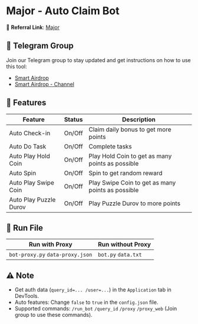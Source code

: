 # Major - Auto Claim Bot

🔗 **Referral Link**: [Major](https://t.me/major/start?startapp=5914982564)

## 📢 Telegram Group

Join our Telegram group to stay updated and get instructions on how to use this tool:

- [Smart Airdrop](https://t.me/smartairdrop2120)
- [Smart Airdrop - Channel](https://t.me/smartairdrop_channel)

## 🌟 Features

| Feature                | Status | Description                                       |
| ---------------------- | ------ | ------------------------------------------------- |
| Auto Check-in          | On/Off | Claim daily bonus to get more points              |
| Auto Do Task           | On/Off | Complete tasks                                    |
| Auto Play Hold Coin    | On/Off | Play Hold Coin to get as many points as possible  |
| Auto Spin              | On/Off | Spin to get random reward                         |
| Auto Play Swipe Coin   | On/Off | Play Swipe Coin to get as many points as possible |
| Auto Play Puzzle Durov | On/Off | Play Puzzle Durov to more points                  |

## 🚀 Run File

| Run with Proxy                   | Run without Proxy   |
| -------------------------------- | ------------------- |
| `bot-proxy.py` `data-proxy.json` | `bot.py` `data.txt` |

## ⚠️ Note

- Get auth data (`query_id=... /user=...`) in the `Application` tab in DevTools.
- Auto features: Change `false` to `true` in the `config.json` file.
- Supported commands: `/run_bot` `/query_id` `/proxy` `/proxy_web` (Join group to use these commands).
